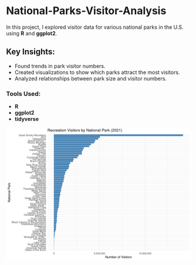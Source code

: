 # National-Parks-Visitor-Analysis

In this project, I explored visitor data for various national parks in the U.S. using **R** and **ggplot2**.

## Key Insights:
- Found trends in park visitor numbers.
- Created visualizations to show which parks attract the most visitors.
- Analyzed relationships between park size and visitor numbers.

### Tools Used:
- **R**
- **ggplot2**
- **tidyverse**

![Bar chart of National Parks Visitors](https://github.com/DataTater/Tate-Kjosness/blob/main/National%20Parks%20visitor%20numbers%202021.png)
